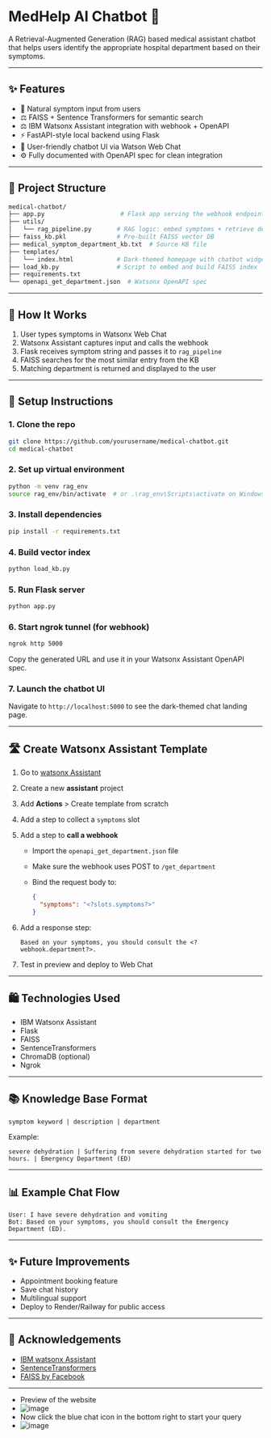 # MedHelp AI Chatbot 🏥

A Retrieval-Augmented Generation (RAG) based medical assistant chatbot that helps users identify the appropriate hospital department based on their symptoms.

---

## ✨ Features

* 🩽 Natural symptom input from users
* ⚖️ FAISS + Sentence Transformers for semantic search
* ⚖️ IBM Watsonx Assistant integration with webhook + OpenAPI
* ⚡ FastAPI-style local backend using Flask
* 📅 User-friendly chatbot UI via Watson Web Chat
* ⚙️ Fully documented with OpenAPI spec for clean integration

---

## 📄 Project Structure

```bash
medical-chatbot/
├── app.py                     # Flask app serving the webhook endpoint
├── utils/
│   └── rag_pipeline.py       # RAG logic: embed symptoms + retrieve dept
├── faiss_kb.pkl              # Pre-built FAISS vector DB
├── medical_symptom_department_kb.txt  # Source KB file
├── templates/
│   └── index.html            # Dark-themed homepage with chatbot widget
├── load_kb.py                # Script to embed and build FAISS index
├── requirements.txt
└── openapi_get_department.json  # Watsonx OpenAPI spec
```

---

## 🚀 How It Works

1. User types symptoms in Watsonx Web Chat
2. Watsonx Assistant captures input and calls the webhook
3. Flask receives symptom string and passes it to `rag_pipeline`
4. FAISS searches for the most similar entry from the KB
5. Matching department is returned and displayed to the user

---

## 🔧 Setup Instructions

### 1. Clone the repo

```bash
git clone https://github.com/yourusername/medical-chatbot.git
cd medical-chatbot
```

### 2. Set up virtual environment

```bash
python -m venv rag_env
source rag_env/bin/activate  # or .\rag_env\Scripts\activate on Windows
```

### 3. Install dependencies

```bash
pip install -r requirements.txt
```

### 4. Build vector index

```bash
python load_kb.py
```

### 5. Run Flask server

```bash
python app.py
```

### 6. Start ngrok tunnel (for webhook)

```bash
ngrok http 5000
```

Copy the generated URL and use it in your Watsonx Assistant OpenAPI spec.

### 7. Launch the chatbot UI

Navigate to `http://localhost:5000` to see the dark-themed chat landing page.

---

## 🛣️ Create Watsonx Assistant Template

1. Go to [watsonx Assistant](https://dataplatform.cloud.ibm.com/)
2. Create a new **assistant** project
3. Add **Actions** > Create template from scratch
4. Add a step to collect a `symptoms` slot
5. Add a step to **call a webhook**

   * Import the `openapi_get_department.json` file
   * Make sure the webhook uses POST to `/get_department`
   * Bind the request body to:

     ```json
     {
       "symptoms": "<?slots.symptoms?>"
     }
     ```
6. Add a response step:

   ```
   Based on your symptoms, you should consult the <?webhook.department?>.
   ```
7. Test in preview and deploy to Web Chat

---

## 🛍️ Technologies Used

* IBM Watsonx Assistant
* Flask
* FAISS
* SentenceTransformers
* ChromaDB (optional)
* Ngrok

---

## 📚 Knowledge Base Format

```txt
symptom keyword | description | department
```

Example:

```
severe dehydration | Suffering from severe dehydration started for two hours. | Emergency Department (ED)
```

---

## 📊 Example Chat Flow

```
User: I have severe dehydration and vomiting
Bot: Based on your symptoms, you should consult the Emergency Department (ED).
```

---

## ✨ Future Improvements

* Appointment booking feature
* Save chat history
* Multilingual support
* Deploy to Render/Railway for public access

---

## 🙏 Acknowledgements

* [IBM watsonx Assistant](https://www.ibm.com/products/watsonx-assistant)
* [SentenceTransformers](https://www.sbert.net/)
* [FAISS by Facebook](https://github.com/facebookresearch/faiss)

---

* Preview of the website
* ![image](https://github.com/user-attachments/assets/eeb408db-b00a-4f5c-b3e8-2742aba79baf)
* Now click the blue chat icon in the bottom right to start your query
* ![image](https://github.com/user-attachments/assets/16a53ed3-ffe0-48fa-8094-757ebbcb6549)

  


